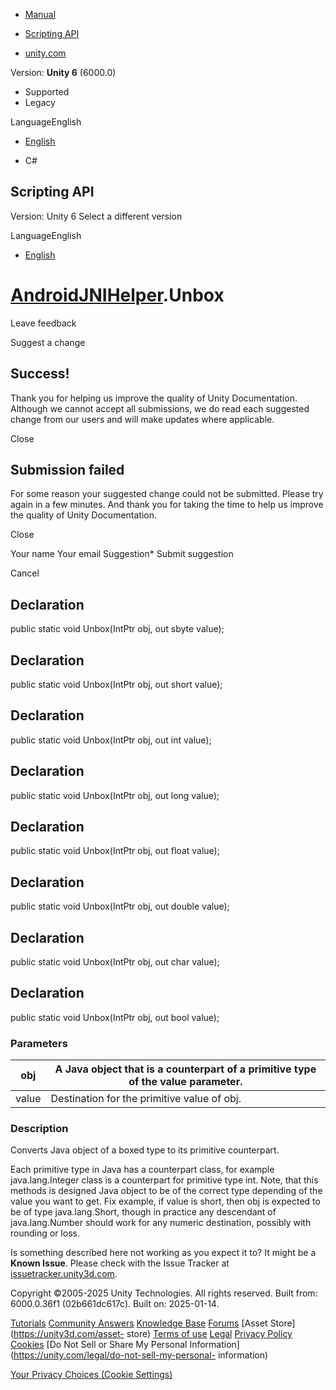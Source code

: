 [ ]()

  * [Manual](../Manual/index.html)
  * [Scripting API](../ScriptReference/index.html)

  * [unity.com](https://unity.com/)

Version: **Unity 6** (6000.0)

  * Supported
  * Legacy

LanguageEnglish

  * [English]()

  * C#

[ ](https://docs.unity3d.com)

## Scripting API

Version: Unity 6 Select a different version

LanguageEnglish

  * [English]()

#  [AndroidJNIHelper](AndroidJNIHelper.html).Unbox

Leave feedback

Suggest a change

## Success!

Thank you for helping us improve the quality of Unity Documentation. Although
we cannot accept all submissions, we do read each suggested change from our
users and will make updates where applicable.

Close

## Submission failed

For some reason your suggested change could not be submitted. Please <a>try
again</a> in a few minutes. And thank you for taking the time to help us
improve the quality of Unity Documentation.

Close

Your name Your email Suggestion* Submit suggestion

Cancel

[ ]()

## Declaration

public static void Unbox(IntPtr obj, out sbyte value);

## Declaration

public static void Unbox(IntPtr obj, out short value);

## Declaration

public static void Unbox(IntPtr obj, out int value);

## Declaration

public static void Unbox(IntPtr obj, out long value);

## Declaration

public static void Unbox(IntPtr obj, out float value);

## Declaration

public static void Unbox(IntPtr obj, out double value);

## Declaration

public static void Unbox(IntPtr obj, out char value);

## Declaration

public static void Unbox(IntPtr obj, out bool value);

### Parameters

obj | A Java object that is a counterpart of a primitive type of the value parameter.  
---|---  
value | Destination for the primitive value of obj.  
  
### Description

Converts Java object of a boxed type to its primitive counterpart.

Each primitive type in Java has a counterpart class, for example
java.lang.Integer class is a counterpart for primitive type int. Note, that
this methods is designed Java object to be of the correct type depending of
the value you want to get. Fix example, if value is short, then obj is
expected to be of type java.lang.Short, though in practice any descendant of
java.lang.Number should work for any numeric destination, possibly with
rounding or loss.

Is something described here not working as you expect it to? It might be a
**Known Issue**. Please check with the Issue Tracker at
[issuetracker.unity3d.com](https://issuetracker.unity3d.com).

Copyright ©2005-2025 Unity Technologies. All rights reserved. Built from:
6000.0.36f1 (02b661dc617c). Built on: 2025-01-14.

[Tutorials](https://unity3d.com/learn) [Community
Answers](https://answers.unity3d.com) [Knowledge
Base](https://support.unity3d.com/hc/en-us)
[Forums](https://forum.unity3d.com) [Asset Store](https://unity3d.com/asset-
store) [Terms of use](https://docs.unity3d.com/Manual/TermsOfUse.html)
[Legal](https://unity.com/legal) [Privacy
Policy](https://unity.com/legal/privacy-policy)
[Cookies](https://unity.com/legal/cookie-policy) [Do Not Sell or Share My
Personal Information](https://unity.com/legal/do-not-sell-my-personal-
information)

[Your Privacy Choices (Cookie Settings)](javascript:void\(0\);)

